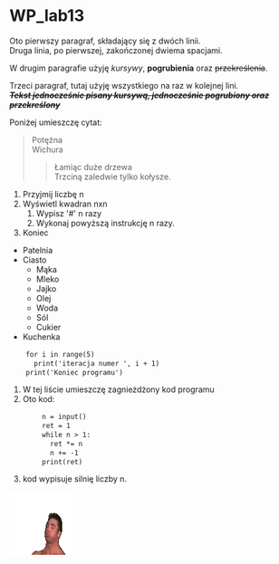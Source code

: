 # WP_lab13

Oto pierwszy paragraf, składający się z dwóch linii.  
Druga linia, po pierwszej, zakończonej dwiema spacjami.

W drugim paragrafie użyję *kursywy*, **pogrubienia** oraz ~~przekreślenia~~.

Trzeci paragraf, tutaj użyję wszystkiego na raz w kolejnej lini.  
~~***Tekst jednocześnie pisany kursywą, jednocześnie pogrubiony oraz przekreślony***~~

Poniżej umieszczę cytat:

> Potężna  
> Wichura
>> Łamiąc duże drzewa  
>> Trzciną zaledwie tylko kołysze.

1. Przyjmij liczbę n
2. Wyświetl kwadran nxn
    1. Wypisz '#' n razy
    2. Wykonaj powyższą instrukcję n razy.
3. Koniec

- Patelnia
- Ciasto
  - Mąka
  - Mleko
  - Jajko
  - Olej
  - Woda
  - Sól
  - Cukier
- Kuchenka

```
    for i in range(5)
      print('iteracja numer ', i + 1)
    print('Koniec programu')
```

1. W tej liście umieszczę zagnieżdżony kod programu
2. Oto kod:
```
        n = input()
        ret = 1
        while n > 1:
          ret *= n
          n += -1
        print(ret)
```
3. kod wypisuje silnię liczby n.

![Fikołek](billy.gif)
